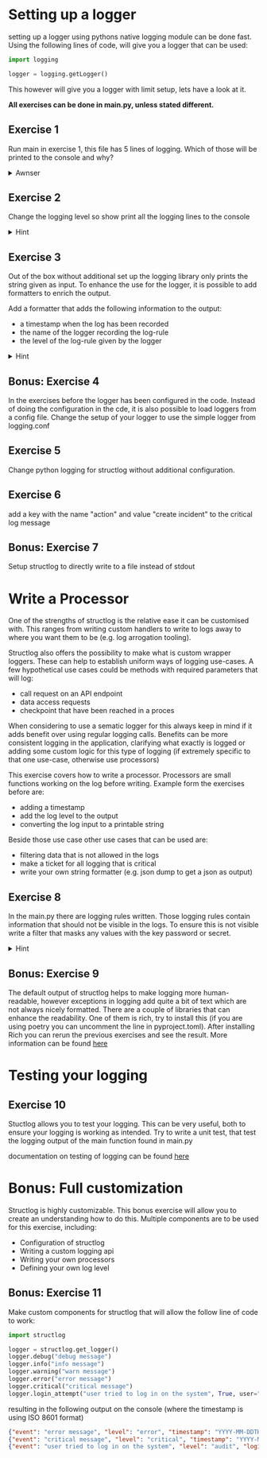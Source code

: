 # Setting up a logger

<p>
setting up a logger using pythons native logging module can be done fast. 
Using the following lines of code, will give you a logger that can be used:

```python
import logging

logger = logging.getLogger()
```
This however will give you a logger with limit setup, lets have a look at it.
</p>

**All exercises can be done in main.py, unless stated different.**

## Exercise 1

Run main in exercise 1, this file has 5 lines of logging. 
Which of those will be printed to the console and why?

<details><summary>Awnser</summary>
<p>
The default logging level is set to warning, when no logging level is set. 
As a result info and debug will not be printed
</p>
</details>

## Exercise 2

Change the logging level so show print all the logging lines to the console
<details><summary>Hint</summary>
<p>
Just setting the loglevel on the logger is not enough, it also has to be set on the handler.
add a StreamHandler to the logger and set the correct level on this handler.
</p></details>

## Exercise 3

Out of the box without additional set up the logging library only prints the string given as input.
To enhance the use for the logger, it is possible to add formatters to enrich the output.

Add a formatter that adds the following information to the output:
* a timestamp when the log has been recorded
* the name of the logger recording the log-rule
* the level of the log-rule given by the logger

<details><summary>Hint</summary>
<p>
this formatter is set on the handler, not on the logger.
</p></details>

## Bonus: Exercise 4
In the exercises before the logger has been configured in the code. 
Instead of doing the configuration in the cde, it is also possible to load loggers from a config file.
Change the setup of your logger to use the simple logger from logging.conf

## Exercise 5
Change python logging for structlog without additional configuration. 

## Exercise 6
add a key with the name "action" and value "create incident" to the critical log message

## Bonus: Exercise 7
Setup structlog to directly write to a file instead of stdout

# Write a Processor

One of the strengths of structlog is the relative ease it can be customised with. 
This ranges from writing custom handlers to write to logs away to where you want 
them to be (e.g. log arrogation tooling). 

Structlog also offers the possibility to make what is custom wrapper loggers. 
These can help to establish uniform ways of logging use-cases. A few hypothetical 
use cases could be methods with required parameters that will log:
* call request on an API endpoint
* data access requests
* checkpoint that have been reached in a proces

When considering to use a sematic logger for this always keep in mind if it adds 
benefit over using regular logging calls. Benefits can be more consistent logging 
in the application, clarifying what exactly is logged or adding some custom logic 
for this type of logging (if extremely specific to that one use-case, otherwise use processors)

This exercise covers how to write a processor. Processors are small functions 
working on the log before writing. Example form the exercises before are:
* adding a timestamp
* add the log level to the output
* converting the log input to a printable string

Beside those use case other use cases that can be used are:
* filtering data that is not allowed in the logs
* make a ticket for all logging that is critical
* write your own string formatter (e.g. json dump to get a json as output)


## Exercise 8
In the main.py there are logging rules written. Those logging rules contain 
information that should not be visible in the logs. To ensure this is not visible 
write a filter that masks any values with the key password or secret.

<details><summary>Hint</summary>
<p>

[Structlog documentation on how to write a processor](https://www.structlog.org/en/stable/processors.html)
</p></details>

## Bonus: Exercise 9
The default output of structlog helps to make logging more human-readable, 
however exceptions in logging add quite a bit of text which are not always nicely formatted.
There are a couple of libraries that can enhance the readability. One of them is rich, try to install this
(if you are using poetry you can uncomment the line in pyproject.toml). After installing Rich you can rerun the 
previous exercises and see the result. More information can be found 
[here](https://www.structlog.org/en/stable/console-output.html)

# Testing your logging

## Exercise 10
Stuctlog allows you to test your logging. This can be very useful, both to ensure your logging is working as intended. 
Try to write a unit test, that test the logging output of the main function found in main.py

documentation on testing of logging can be found [here](https://www.structlog.org/en/stable/testing.html)

# Bonus: Full customization

Structlog is highly customizable. This bonus exercise will allow you to create an understanding how to do this.
Multiple components are to be used for this exercise, including:
* Configuration of structlog
* Writing a custom logging api
* Writing your own processors
* Defining your own log level

## Bonus: Exercise 11
Make custom components for structlog that will allow the follow line of code to work:
```python
import structlog

logger = structlog.get_logger()
logger.debug("debug message")
logger.info("info message")
logger.warning("warn message")
logger.error("error message")
logger.critical("critical message")
logger.login_attempt("user tried to log in on the system", True, user="pythoneer")
```
resulting in the following output on the console (where the timestamp is using ISO 8601 format)
```json
{"event": "error message", "level": "error", "timestamp": "YYYY-MM-DDTHH:mm:SS±HHMM"}
{"event": "critical message", "level": "critical", "timestamp": "YYYY-MM-DDTHH:mm:SS±HHMM"}
{"event": "user tried to log in on the system", "level": "audit", "login_successful": true, "timestamp": "YYYY-MM-DDTHH:mm:SS±HHMM", "user": "pythoneer"}
```